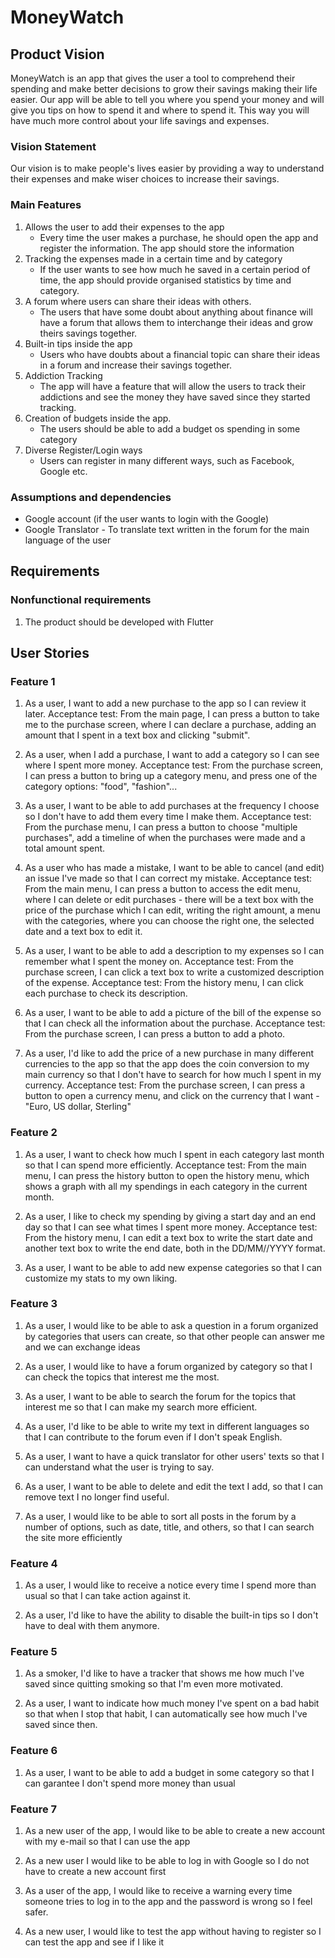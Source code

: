 # MoneyWatch


## Product Vision

MoneyWatch is an app that gives the user a tool to comprehend their spending and make better decisions to grow their savings making their life easier. Our app will be able to tell you where you spend your money and will give you tips on how to spend it and where to spend it. This way you will have much more control about your life savings and expenses.

### Vision Statement

Our vision is to make people's lives easier by providing a way to understand their expenses and make wiser choices to increase their savings.



### Main Features
   1. Allows the user to add their expenses to the app
      - Every time the user makes a purchase, he should open the app and register the information. The app should store the information
   2. Tracking the expenses made in a certain time and by category
      - If the user wants to see how much he saved in a certain period of time, the app should provide organised statistics by time and category.
   3. A forum where users can share their ideas with others.
      - The users that have some doubt about anything about finance will have a forum that allows them to interchange their ideas and grow theirs savings together.
   4. Built-in tips inside the app
      - Users who have doubts about a financial topic can share their ideas in a forum and increase their savings together.
   5. Addiction Tracking
      - The app will have a feature that will allow the users to track their addictions and see the money they have saved since they started tracking.
   6. Creation of budgets inside the app.
      - The users should be able to add a budget os spending in some category
   7. Diverse Register/Login ways
      - Users can register in many different ways, such as Facebook, Google etc. 

### Assumptions and dependencies

- Google account (if the user wants to login with the Google)
- Google Translator - To translate text written in the forum for the main language of the user

## Requirements

### Nonfunctional requirements

1. The product should be developed with Flutter

## User Stories

### Feature 1

1. As a user, I want to add a new purchase to the app so I can review it later.
Acceptance test: From the main page, I can press a button to take me to the purchase screen, where I can declare a purchase, adding an amount that I spent in a text box and clicking "submit".

2. As a user, when I add a purchase, I want to add a category so I can see where I spent more money.
Acceptance test: From the purchase screen, I can press a button to bring up a category menu, and press one of the category options: "food", "fashion"...

3. As a user, I want to be able to add purchases at the frequency I choose so I don't have to add them every time I make them.
Acceptance test: From the purchase menu, I can press a button to choose "multiple purchases", add a timeline of when the purchases were made and a total amount spent.

4. As a user who has made a mistake, I want to be able to cancel (and edit) an issue I've made so that I can correct my mistake.
Acceptance test: From the main menu, I can press a button to access the edit menu, where I can delete or edit purchases - there will be a text box with the price of the purchase which I can edit, writing the right amount, a menu with the categories, where you can choose the right one, the selected date and a text box to edit it.

5. As a user, I want to be able to add a description to my expenses so I can remember what I spent the money on.
Acceptance test: From the purchase screen, I can click a text box to write a customized description of the expense.
Acceptance test: From the history menu, I can click each purchase to check its description.

6. As a user, I want to be able to add a picture of the bill of the expense so that I can check all the information about the purchase.
Acceptance test: From the purchase screen, I can press a button to add a photo.

7. As a user, I'd like to add the price of a new purchase in many different currencies to the app so that the app does the coin conversion to my main currency so that I don't have to search for how much I spent in my currency.
Acceptance test: From the purchase screen, I can press a button to open a currency menu, and click on the currency that I want - "Euro, US dollar, Sterling"

### Feature 2

1. As a user, I want to check how much I spent in each category last month so that I can spend more efficiently.
Acceptance test: From the main menu, I can press the history button to open the history menu, which shows a graph with all my spendings in each category in the current month.

2. As a user, I like to check my spending by giving a start day and an end day so that I can see what times I spent more money.
Acceptance test: From the history menu, I can edit a text box to write the start date and another text box to write the end date, both in the DD/MM//YYYY format.

3. As a user, I want to be able to add new expense categories so that I can customize my stats to my own liking.

### Feature 3

1. As a user, I would like to be able to ask a question in a forum organized by categories that users can create, so that other people can answer me and we can exchange ideas

2. As a user, I would like to have a forum organized by category so that I can check the topics that interest me the most.

3. As a user, I want to be able to search the forum for the topics that interest me so that I can make my search more efficient.

4. As a user, I'd like to be able to write my text in different languages so that I can contribute to the forum even if I don't speak English.

5. As a user, I want to have a quick translator for other users' texts so that I can understand what the user is trying to say.

6. As a user, I want to be able to delete and edit the text I add, so that I can remove text I no longer find useful.

7. As a user, I would like to be able to sort all posts in the forum by a number of options, such as date, title, and others, so that I can search the site more efficiently

### Feature 4

1. As a user, I would like to receive a notice every time I spend more than usual so that I can take action against it.

2. As a user, I'd like to have the ability to disable the built-in tips so I don't have to deal with them anymore.

### Feature 5

1. As a smoker, I'd like to have a tracker that shows me how much I've saved since quitting smoking so that I'm even more motivated.

2. As a user, I want to indicate how much money I've spent on a bad habit so that when I stop that habit, I can automatically see how much I've saved since then.

### Feature 6

1. As a user, I want to be able to add a budget in some category so that I can garantee I don't spend more money than usual

### Feature 7

1. As a new user of the app, I would like to be able to create a new account with my e-mail so that I can use the app

2. As a new user I would like to be able to log in with Google so I do not have to create a new account first

3. As a user of the app, I would like to receive a warning every time someone tries to log in to the app and the password is wrong so I feel safer.

4. As a new user, I would like to test the app without having to register so I can test the app and see if I like it
